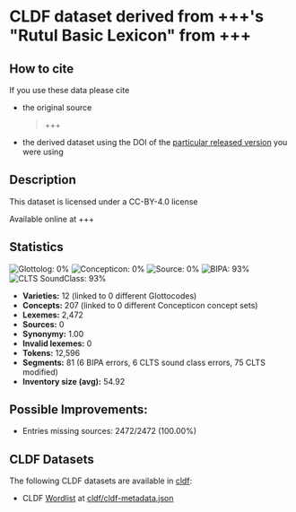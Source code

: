 # CLDF dataset derived from +++'s "Rutul Basic Lexicon" from +++

## How to cite

If you use these data please cite
- the original source
  > +++
- the derived dataset using the DOI of the [particular released version](../../releases/) you were using

## Description


This dataset is licensed under a CC-BY-4.0 license

Available online at +++

## Statistics


![Glottolog: 0%](https://img.shields.io/badge/Glottolog-0%25-red.svg "Glottolog: 0%")
![Concepticon: 0%](https://img.shields.io/badge/Concepticon-0%25-red.svg "Concepticon: 0%")
![Source: 0%](https://img.shields.io/badge/Source-0%25-red.svg "Source: 0%")
![BIPA: 93%](https://img.shields.io/badge/BIPA-93%25-green.svg "BIPA: 93%")
![CLTS SoundClass: 93%](https://img.shields.io/badge/CLTS%20SoundClass-93%25-green.svg "CLTS SoundClass: 93%")

- **Varieties:** 12 (linked to 0 different Glottocodes)
- **Concepts:** 207 (linked to 0 different Concepticon concept sets)
- **Lexemes:** 2,472
- **Sources:** 0
- **Synonymy:** 1.00
- **Invalid lexemes:** 0
- **Tokens:** 12,596
- **Segments:** 81 (6 BIPA errors, 6 CLTS sound class errors, 75 CLTS modified)
- **Inventory size (avg):** 54.92

## Possible Improvements:



- Entries missing sources: 2472/2472 (100.00%)

## CLDF Datasets

The following CLDF datasets are available in [cldf](cldf):

- CLDF [Wordlist](https://github.com/cldf/cldf/tree/master/modules/Wordlist) at [cldf/cldf-metadata.json](cldf/cldf-metadata.json)